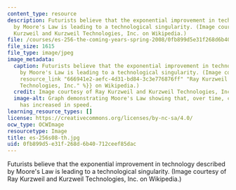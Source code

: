 ```yaml
---
content_type: resource
description: Futurists believe that the exponential improvement in technology described
  by Moore's Law is leading to a technological singularity. (Image courtesy of Ray
  Kurzweil and Kurzweil Technologies, Inc. on Wikipedia.)
file: /courses/es-256-the-coming-years-spring-2008/0fb899d5e31f268d6b40712ceef85dac_es-256s08-th.jpg
file_size: 1615
file_type: image/jpeg
image_metadata:
  caption: Futurists believe that the exponential improvement in technology described
    by Moore's Law is leading to a technological singularity. (Image courtesy of {{%
    resource_link "666941e2-aefc-4d31-bd84-3c3e776876ff" "Ray Kurzweil and Kurzweil
    Technologies, Inc." %}} on Wikipedia.)
  credit: Image courtesy of Ray Kurzweil and Kurzweil Technologies, Inc. on Wikipedia.
  image-alt: Graph demonstrating Moore's Law showing that, over time, computer hardware
    has increased in speed.
learning_resource_types: []
license: https://creativecommons.org/licenses/by-nc-sa/4.0/
ocw_type: OCWImage
resourcetype: Image
title: es-256s08-th.jpg
uid: 0fb899d5-e31f-268d-6b40-712ceef85dac
---
```

Futurists believe that the exponential improvement in technology described by Moore's Law is leading to a technological singularity. (Image courtesy of Ray Kurzweil and Kurzweil Technologies, Inc. on Wikipedia.)